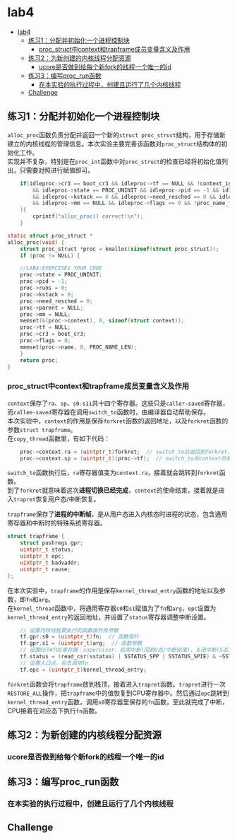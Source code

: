 # lab4
- [lab4](#lab4)
  - [练习1：分配并初始化一个进程控制块](#练习1分配并初始化一个进程控制块)
    - [proc\_struct中context和trapframe成员变量含义及作用](#proc_struct中context和trapframe成员变量含义及作用)
  - [练习2：为新创建的内核线程分配资源](#练习2为新创建的内核线程分配资源)
    - [ucore是否做到给每个新fork的线程一个唯一的id](#ucore是否做到给每个新fork的线程一个唯一的id)
  - [练习3：编写proc\_run函数](#练习3编写proc_run函数)
    - [在本实验的执行过程中，创建且运行了几个内核线程](#在本实验的执行过程中创建且运行了几个内核线程)
  - [Challenge](#challenge)

## 练习1：分配并初始化一个进程控制块
`alloc_proc`函数负责分配并返回一个新的`struct proc_struct`结构，用于存储新建立的内核线程的管理信息。本次实验主要完善该函数对`proc_struct`结构体的初始化工作。  
实现并不复杂，特别是在`proc_int`函数中对`proc_struct`的检查已经将初始化值列出，只需要对照进行赋值即可。
```c
    if(idleproc->cr3 == boot_cr3 && idleproc->tf == NULL && !context_init_flag
        && idleproc->state == PROC_UNINIT && idleproc->pid == -1 && idleproc->runs == 0
        && idleproc->kstack == 0 && idleproc->need_resched == 0 && idleproc->parent == NULL
        && idleproc->mm == NULL && idleproc->flags == 0 && !proc_name_flag
    ){
        cprintf("alloc_proc() correct!\n");
    }
```

```c
static struct proc_struct *
alloc_proc(void) {
    struct proc_struct *proc = kmalloc(sizeof(struct proc_struct));
    if (proc != NULL) {

    //LAB4:EXERCISE1 YOUR CODE
    proc->state = PROC_UNINIT;
    proc->pid = -1;
    proc->runs = 0;
    proc->kstack = 0;
    proc->need_resched = 0;
    proc->parent = NULL;
    proc->mm = NULL;
    memset(&(proc->context), 0, sizeof(struct context));
    proc->tf = NULL;
    proc->cr3 = boot_cr3;
    proc->flags = 0;
    memset(proc->name, 0, PROC_NAME_LEN);
    }
    return proc;
}
```

### proc_struct中context和trapframe成员变量含义及作用
`context`保存了`ra`、`sp`、`s0-s11`共十四个寄存器。这些只是`caller-saved`寄存器，而`callee-saved`寄存器在调用`switch_to`函数时，由编译器自动帮助保存。  
本次实验中，`context`的作用是保存`forkret`函数的返回地址，以及`forkret`函数的参数`struct trapframe`。  
在`copy_thread`函数里，有如下代码：
```c
    proc->context.ra = (uintptr_t)forkret;  // switch_to后返回到forkret，forkret再去trapret
    proc->context.sp = (uintptr_t)(proc->tf);  // switch_to将context的寄存器复原，但这里其实冗余了，因为forkret会传参给sp
```

`switch_to`函数执行后，`ra`寄存器值变为`context.ra`，接着就会跳转到`forkret`函数。  
到了`forkret`就意味着这次**进程切换已经完成**，`context`的使命结束，接着就是进入`trapret`恢复用户态/中断恢复。  

`trapframe`保存了**进程的中断帧**，是从用户态进入内核态时进程的状态，包含通用寄存器和中断时的特殊系统寄存器。

```c
struct trapframe {
    struct pushregs gpr;
    uintptr_t status;
    uintptr_t epc;
    uintptr_t badvaddr;
    uintptr_t cause;
};
```

在本次实验中，`trapframe`的作用是保存`kernel_thread_entry`函数的地址以及参数，即`fn`和`arg`。  
在`kernel_thread`函数中，将通用寄存器`s0`和`s1`赋值为了`fn`和`arg`，`epc`设置为`kernel_thread_entry`的返回地址，并设置了`status`寄存器调整中断设置。
```c
    // 设置内核线程要执行的函数指针及参数
    tf.gpr.s0 = (uintptr_t)fn;  // 函数指针
    tf.gpr.s1 = (uintptr_t)arg;  // 函数参数
    // 设置SSTATUS寄存器：supervisor，启用中断(回到U态/中断结束)，关闭中断(S态下/中断时)
    tf.status = (read_csr(sstatus) | SSTATUS_SPP | SSTATUS_SPIE) & ~SSTATUS_SIE;
    // 设置入口点，会去调用fn
    tf.epc = (uintptr_t)kernel_thread_entry;
```

`forkret`函数会将`trapframe`放到栈顶，接着进入`trapret`函数。`trapret`进行一次`RESTORE_ALL`操作，把`trapframe`中的值恢复到CPU寄存器中。然后通过`epc`跳转到`kernel_thread_entry`函数，调用`s0`寄存器里保存的`fn`函数，至此就完成了中断，CPU接着在对应态下执行`fn`函数。


## 练习2：为新创建的内核线程分配资源

### ucore是否做到给每个新fork的线程一个唯一的id

## 练习3：编写proc_run函数

### 在本实验的执行过程中，创建且运行了几个内核线程

## Challenge